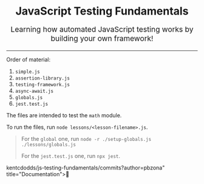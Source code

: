 <h1 align="center">
  JavaScript Testing Fundamentals
</h1>


<p align="center" style="font-size: 1.2rem;">
  Learning how automated JavaScript testing works by building your own framework!
</p>

<hr />
Order of material:

1.  `simple.js`
2.  `assertion-library.js`
3.  `testing-framework.js`
4.  `async-await.js`
5.  `globals.js`
6.  `jest.test.js`

The files are intended to test the `math` module.

To run the files, run `node lessons/<lesson-filename>.js`.

> For the `global` one, run `node -r ./setup-globals.js ./lessons/globals.js`
>
> For the `jest.test.js` one, run `npx jest`.

kentcdodds/js-testing-fundamentals/commits?author=pbzona" title="Documentation">📖</a></td>
  </tr>
</table>


